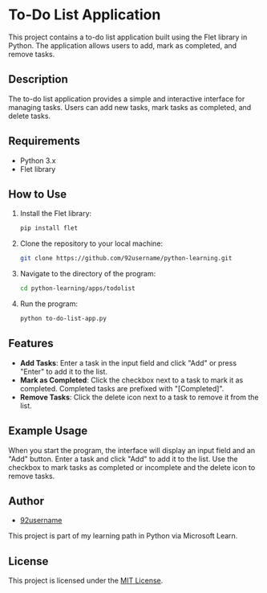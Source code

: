 # To-Do List Application

This project contains a to-do list application built using the Flet library in Python. The application allows users to add, mark as completed, and remove tasks.

## Description

The to-do list application provides a simple and interactive interface for managing tasks. Users can add new tasks, mark tasks as completed, and delete tasks.

## Requirements

- Python 3.x
- Flet library

## How to Use

1. Install the Flet library:
    ```bash
    pip install flet
    ```

2. Clone the repository to your local machine:
    ```bash
    git clone https://github.com/92username/python-learning.git
    ```

3. Navigate to the directory of the program:
    ```bash
    cd python-learning/apps/todolist
    ```

4. Run the program:
    ```bash
    python to-do-list-app.py
    ```

## Features

- **Add Tasks**: Enter a task in the input field and click "Add" or press "Enter" to add it to the list.
- **Mark as Completed**: Click the checkbox next to a task to mark it as completed. Completed tasks are prefixed with "[Completed]".
- **Remove Tasks**: Click the delete icon next to a task to remove it from the list.

## Example Usage

When you start the program, the interface will display an input field and an "Add" button. Enter a task and click "Add" to add it to the list. Use the checkbox to mark tasks as completed or incomplete and the delete icon to remove tasks.

## Author

- [92username](https://github.com/92username)

This project is part of my learning path in Python via Microsoft Learn.

## License

This project is licensed under the [MIT License](LICENSE).
